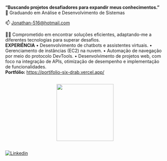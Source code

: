 <link rel="stylesheet" href="https://cdn.jsdelivr.net/gh/devicons/devicon@v2.15.1/devicon.min.css">
          

<strong>“Buscando projetos desafiadores para expandir meus conhecimentos.”</strong>
<br/>
🌱 Graduando em Análise e Desenvolvimento de Sistemas

📫 Jonathan-516@hotmail.com

🧑‍💼 Comprometido em encontrar soluções eficientes, adaptando-me a diferentes tecnologias para superar desafios.
<br/>
<strong>EXPERIÊNCIA</strong>
• Desenvolvimento de chatbots e assistentes virtuais.
• Gerenciamento de instâncias (EC2) na nuvem.
• Automação de navegação por meio do protocolo DevTools.
• Desenvolvimento de projetos web, com foco na integração de APIs, otimização de desempenho e implementação de funcionalidades.
<br/>
<strong>Portfólio:</strong> https://portifolio-six-drab.vercel.app/

##

<div align="center">
  <a href="https://github.com/cortoppassi">
  <img height="180em" src="https://github-readme-stats.vercel.app/api/top-langs/?username=cortoppassi&layout=compact&langs_count=7&theme=dark"/>
</div>
<!-- <div>

 
 <img align="center" alt="Js" height="50" width="50" src="https://raw.githubusercontent.com/devicons/devicon/master/icons/javascript/javascript-plain.svg"      style="max-width: 100%;"> 
 
 <img align="center" alt="React" height="50" width="50" src="https://cdn.jsdelivr.net/gh/devicons/devicon/icons/react/react-original-wordmark.svg" style="max-        width: 100%;">
          
 <img align="center" alt="Node" height="100" width="100" src="https://cdn.jsdelivr.net/gh/devicons/devicon/icons/nodejs/nodejs-original-wordmark.svg" style="max-width:    100%;"/>
                   
 </div> -->
 
##

  <a href="https://www.linkedin.com/in/jonathan-cortoppassi-83193323a/" target="_blank"><img src="https://img.shields.io/badge/LinkedIn-0077B5?style=for-the-badge&logo=linkedin&logoColor=white" alt="Linkedin"></a>
